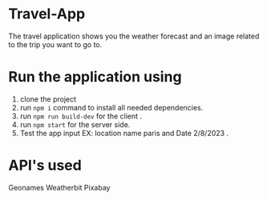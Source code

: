 # Travel-App
The travel application shows you the weather forecast and an image related to the trip you want to go to.



# Run the application using


1. clone the project
2. run ` npm i `  command to install all needed dependencies. 
3. run ` npm run build-dev ` for the  client .
4. run ` npm start ` for the server side.
5. Test the app input 
EX: location name paris and Date 2/8/2023 .



# API's used
Geonames
Weatherbit
Pixabay